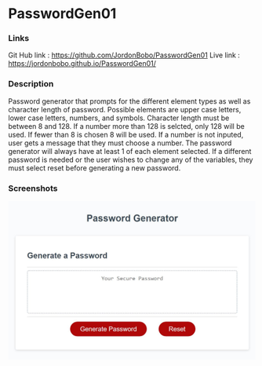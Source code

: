 # PasswordGen01

### Links
Git Hub link :  https://github.com/JordonBobo/PasswordGen01
Live link :   https://jordonbobo.github.io/PasswordGen01/ 


### Description
Password generator that prompts for the different element types as well as character length of password. Possible elements are upper case letters, lower case letters, numbers, and symbols. Character length must be between 8 and 128. If a number more than 128 is selcted, only 128 will be used. If fewer than 8 is chosen 8 will be used. If a number is not inputed, user gets a message that they must choose a number. The password generator will always have at least 1 of each element selected. If a different password is needed or the user wishes to change any of the variables, they must select reset before generating a new password.


### Screenshots
![screenshot](./Assets/screenshot01.JPG?raw=true)
